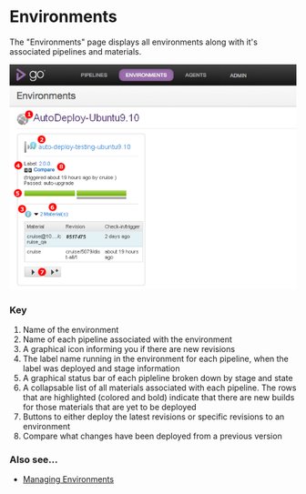 # Environments

The "Environments" page displays all environments along with it's associated
pipelines and materials.

![](../resources/images/environments.png)

### Key

1.  Name of the environment
2.  Name of each pipeline associated with the environment
3.  A graphical icon informing you if there are new revisions
4.  The label name running in the environment for each pipeline, when the label was deployed and stage information
5.  A graphical status bar of each pipleline broken down by stage and state
6.  A collapsable list of all materials associated with each pipeline. The rows that are highlighted (colored and bold) indicate that there are new builds for those materials that are yet to be deployed
7.  Buttons to either deploy the latest revisions or specific revisions to an environment
8.  Compare what changes have been deployed from a previous version

### Also see...

-   [Managing Environments](../configuration/managing_environments.md)
